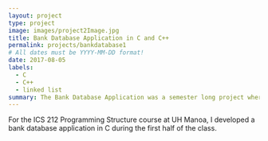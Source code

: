```yaml
---
layout: project
type: project
image: images/project2Image.jpg
title: Bank Database Application in C and C++
permalink: projects/bankdatabase1
# All dates must be YYYY-MM-DD format!
date: 2017-08-05
labels:
  - C
  - C++
  - linked list
summary: The Bank Database Application was a semester long project where accounts were added, deleted, and modified using linked lists in C and C++.
---
```


For the ICS 212 Programming Structure course at UH Manoa, I developed a bank database application in C during the first half of the class.



